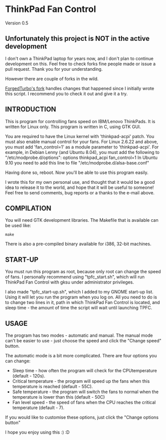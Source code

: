 ThinkPad Fan Control
============================
Version 0.5

Unfortunately this project is NOT in the active development
---------------------

I don't own a ThinkPad laptop for years now, and I don't plan to continue development on this. 
Feel free to check forks fine people made or issue a pull request. Thank you for your understanding.

However there are couple of forks in the wild.

[ForgedTurbo's fork](https://github.com/ForgedTurbo/ThinkPad-Fan-Control) handles changes that happened since I initially wrote this script. I recommend you to check it out and give it a try.


INTRODUCTION
---------------------
This is program for controlling fans speed on IBM/Lenovo ThinkPads. It is written
for Linux only. This program is written in C, using GTK GUI.
 
You are required to have the Linux kernel with 'thinkpad-acpi' patch.
You must also enable manual control for your fans. For Linux 2.6.22 and above,
you must add 'fan_control=1' as a module parameter to 'thinkpad-acpi'.
For example, in Debian Lenny (and Ubuntu 8.04), you must add the following
to "/etc/modprobe.d/options":
        options thinkpad_acpi fan_control=1
In Ubuntu 9.10 you need to add this line to file "/etc/modprobe.d/alsa-base.conf"
 
Having done so, reboot. Now you'll be able to use this program easily.
 
I wrote this for my own personal use, and thought that it would be a good idea
to release it to the world, and hope that it will be useful to someone!
Feel free to send comments, bug reports or a thanks to the e-mail above.


COMPILATION
---------------------
You will need GTK development libraries. The Makefile that is available can
be used like:

    make

There is also a pre-compiled binary available for i386, 32-bit machines.

START-UP
---------------------------------
You must run this program as root, because only root can change the speed of fans.
I personally recommend using "tpfc_start.sh", which will run ThinkPad Fan Control
with gksu under administrator privileges.
 
I also made "tpfc_start-up.sh", which I added to my GNOME start-up list.
Using it will let you run the program when you log on. All you need to do is to
change two lines in it, path in which ThinkPad Fan Control is located, and sleep
time - the amount of time the script will wait until launching TPFC.


USAGE
--------------------
The program has two modes - automatic and manual. The manual mode can't be easier
to use - just choose the speed and click the "Change speed" button.

The automatic mode is a bit more complicated. There are four options you can change:

* Sleep time - how often the program will check for the CPUtemperature (default - 120s).
* Critical temperature - the program will speed up the fans when this temperature is reached (default - 55C).
* Safe temperature - the program will switch the fans to normal when the temperature is lower than this (default - 50C)
* Fan level speed - the speed of fans when the CPU reaches the critical temperature (default - 7).
 
If you would like to customise these options, just click the 
"Change options button"


I hope you enjoy using this :) :D

